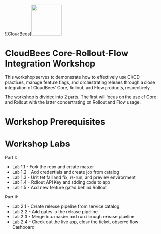 ![CloudBees]<img src="https://mms.businesswire.com/media/20191204005250/en/760213/23/Logo_-_Stacked_-_Full_Color%402x.jpg" width="100">

# CloudBees Core-Rollout-Flow Integration Workshop
This workshop serves to demonstrate how to  effectively use CI/CD practices, manage feature flags, and orchestrating releaes through a close integration of CloudBees' Core, Rollout, and Flow products, respectively.

The workshop is divided into 2 parts. The first will focus on the use of Core and Rollout with the latter concentrating on Rollout and Flow usage.

# Workshop Prerequisites

# Workshop Labs
Part I:
 * Lab 1.1 - Fork the repo and create master
 * Lab 1.2 - Add credentials and create job from catalog
 * Lab 1.3 - Unit tet fail and fix, re-run, and preview environment
 * Lab 1.4 - Rollout API Key and adding code to app
 * Lab 1.5 - Add new feature gated behind Rollout

Part II:
 * Lab 2.1 - Create release pipeline from service catalog
 * Lab 2.2 - Add gates to the release pipeline
 * Lab 2.3 - Merge into master and run through release pipeline
 * Lab 2.4 - Check out the live app, close the ticket, observe flow Dashboard
